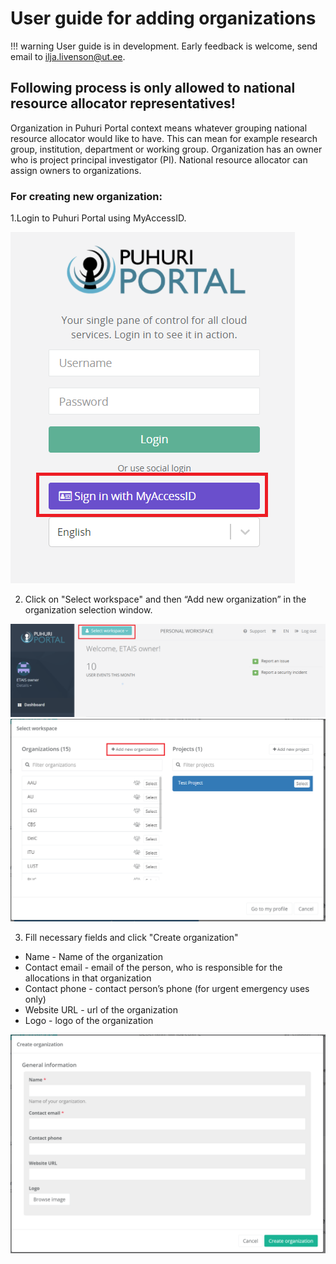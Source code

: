 # User guide for adding organizations

!!! warning
    User guide is in development. Early feedback is welcome, send email to ilja.livenson@ut.ee.

## Following process is only allowed to national resource allocator representatives!

Organization in Puhuri Portal context means whatever grouping national resource allocator would like to have. This can mean for example research group, institution, department or working group. Organization has an owner who is project principal investigator (PI). National resource allocator can assign owners to organizations.

### For creating new organization:

1.Login to Puhuri Portal using MyAccessID.
   
![Login](../../assets/Login.PNG)

2. Click on "Select workspace" and then “Add new organization” in the organization selection window.

![Select organization](../../assets/Select%20workspace.PNG)
![Select organization](../../assets/Add_organization.PNG)

3. Fill necessary fields and click "Create organization"
 - Name - Name of the organization
 - Contact email - email of the person, who is responsible for the allocations in that organization
 - Contact phone - contact person’s phone (for urgent emergency uses only)
 - Website URL - url of the organization
 - Logo - logo of the organization


![Select organization](../../assets/Add_organization_data.PNG)

